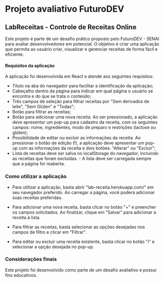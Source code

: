 # Projeto avaliativo FuturoDEV

## LabReceitas - Controle de Receitas Online

Este projeto é parte de um desafio prático proposto pelo FuturoDEV - SENAI para avaliar desenvolvedores em potencial. O objetivo é criar uma aplicação que permita ao usuário criar, visualizar e gerenciar receitas de forma fácil e eficiente.

#### Requisitos da aplicação

A aplicação foi desenvolvida em React e atende aos seguintes requisitos:

- Título na aba do navegador para facilitar a identificação da aplicação;
- Cabeçalho dentro da página para indicar em qual página o usuário se encontra e do que se trata o conteúdo;
- Três campos de seleção para filtrar receitas por "Sem derivados de leite", "Sem Glúten" e "Todas";
- Botão para filtrar as receitas;
- Botão para adicionar uma nova receita. Ao ser pressionado, a aplicação deve apresentar um pop-up para cadastro da receita, com os seguintes campos: nome, ingredientes, modo de preparo e restrições (lactose ou glúten);
- Possibilidade de editar ou excluir as informações da receita. Ao pressionar o botão de edição (!), a aplicação deve apresentar um pop-up com as informações da receita e dois botões: "Alterar" ou "Excluir";
- Lista de receitas deve ser salva no localStorage do navegador, incluindo as receitas que foram excluídas. - A lista deve ser carregada sempre que a página for reaberta.
### Como utilizar a aplicação
- Para utilizar a aplicação, basta abrir "lab-receita.herokuapp.com/" em seu navegador preferido. Ao carregar a página, você poderá adicionar suas receitas preferidas.

- Para adicionar uma nova receita, basta clicar no botão "+" e preencher os campos solicitados. Ao finalizar, clique em "Salvar" para adicionar a receita à lista.

- Para filtrar as receitas, basta selecionar as opções desejadas nos campos de filtro e clicar em "Filtrar".

- Para editar ou excluir uma receita existente, basta clicar no botão "i" e selecionar a opção desejada no pop-up.

### Considerações finais

Este projeto foi desenvolvido como parte de um desafio avaliativo e possui fins educativos.
